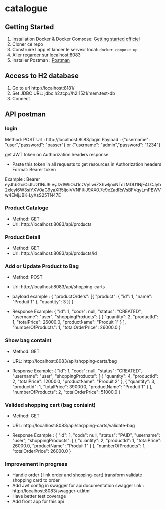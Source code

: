 # catalogue

## Getting Started

1. Installation Docker & Docker Compose: [Getting started officiel](https://docs.docker.com/engine/getstarted/)
2. Cloner ce repo
3. Construire l'app et lancer le serveur local: `docker-compose up`
4. Aller regarder sur localhost:8083
5. Installer Postman : [Postman](https://www.getpostman.com/downloads/)


## Access to H2 database

1. Go to url http://localhost:8181/
2. Set JDBC URL: jdbc:h2:tcp://h2:1521/mem:test-db
3. Connect


## API postman 

### login 

Method: POST
Url : http://localhost:8083/login
Payload : {"username": "user","password": "passer"} or {"username": "admin","password": "1234"}

get JWT token on Authorization headers response

- Paste this token in all requests to get resources in Authorization headers
Format: Bearer token

Example : Bearer eyJhbGciOiJIUzI1NiJ9.eyJzdWIiOiJ1c2VyIiwiZXhwIjoxNTczMDU1NjE4LCJyb2xlcyI6W3siYXV0aG9yaXR5IjoiVVNFUiJ9XX0.7e9eZadRsVsBFVqyLmPBWVw4EMjJBK-LyXsS25TN47E

### Product Cataloge

- Method: GET
- Url: http://localhost:8083/api/products

### Product Detail

- Method: GET
- Url: http://localhost:8083/api/products/id

### Add or Update Product to Bag

- Method: POST
- Url: http://localhost:8083/api/shopping-carts
- payload example : {
  "productOrders": [{
   "product": {
   	 "id": 1,
     "name": "Produit 1"
    },
   "quantity": 3
  }]
}

- Response Example: {
    "id": 1,
    "code": null,
    "status": "CREATED",
    "username": "user",
    "shoppingProducts": [
        {
            "quantity": 2,
            "productId": 1,
            "totalPrice": 26000.0,
            "productName": "Produit 1"
        }
    ],
    "numberOfProducts": 1,
    "totalOrderPrice": 26000.0
}

### Show bag containt

- Method: GET
- URL: http://localhost:8083/api/shopping-carts/bag

- Response Example: {
    "id": 1,
    "code": null,
    "status": "CREATED",
    "username": "user",
    "shoppingProducts": [
        {
            "quantity": 4,
            "productId": 2,
            "totalPrice": 12000.0,
            "productName": "Produit 2"
        },
        {
            "quantity": 3,
            "productId": 1,
            "totalPrice": 39000.0,
            "productName": "Produit 1"
        }
    ],
    "numberOfProducts": 2,
    "totalOrderPrice": 51000.0
}


### Valided shopping cart (bag containt)

- Method: GET
- URL: http://localhost:8083/api/shopping-carts/validate-bag

- Response Example : {
    "id": 1,
    "code": null,
    "status": "PAID",
    "username": "user",
    "shoppingProducts": [
        {
            "quantity": 2,
            "productId": 1,
            "totalPrice": 26000.0,
            "productName": "Produit 1"
        }
    ],
    "numberOfProducts": 1,
    "totalOrderPrice": 26000.0
}

### Improvement in progress

- Handle order ( link order and shopping-cart) transform validate shopping card to order
- Add Jwt config in swagger for api documentation swagger link : http://localhost:8083/swagger-ui.html
- Have better test coverage
- Add front app for this api

